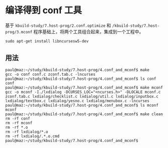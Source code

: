 # 编译得到 conf 工具

基于 `kbuild-study/7.host-prog/2.conf.optimize` 和 `/kbuild-study/7.host-prog/3.mconf` 程序基础上，将两个工具组合起来，集成到一个工程中。

```
sudo apt-get install libncursesw5-dev
```

## 用法

```
paul@maz:~/study/kbuild-study/7.host-prog/4.conf_and_mconf$ make
gcc -o conf conf.c zconf.tab.c -lncurses
paul@maz:~/study/kbuild-study/7.host-prog/4.conf_and_mconf$ ls conf
conf
paul@maz:~/study/kbuild-study/7.host-prog/4.conf_and_mconf$ make mconf 
gcc -o mconf -I./lxdialog -DCURSES_LOC="<ncurses.h>" -DLOCALE mconf.c zconf.tab.c lxdialog/checklist.c lxdialog/util.c lxdialog/inputbox.c lxdialog/textbox.c lxdialog/yesno.c lxdialog/menubox.c -lncurses
paul@maz:~/study/kbuild-study/7.host-prog/4.conf_and_mconf$ ls mconf
mconf
paul@maz:~/study/kbuild-study/7.host-prog/4.conf_and_mconf$ make clean
rm -rf conf
rm -rf mconf
rm -rf *.o
rm -rf lxdialog/*.o
rm -rf lxdialog/.*.o.cmd
paul@maz:~/study/kbuild-study/7.host-prog/4.conf_and_mconf$
```

